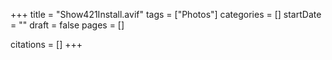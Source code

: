 +++
title = "Show421Install.avif"
tags = ["Photos"]
categories = []
startDate = ""
draft = false
pages = []

citations = []
+++
